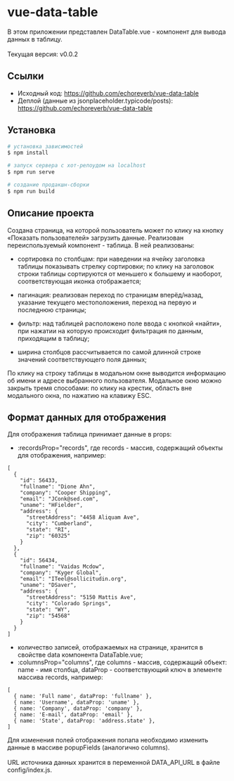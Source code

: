 # vue-data-table

В этом приложении представлен DataTable.vue - компонент для вывода данных в таблицу.
<br />
<br />
Текущая версия: v0.0.2

## Ссылки

- Исходный код: https://github.com/echoreverb/vue-data-table
- Деплой (данные из jsonplaceholder.typicode/posts): https://github.com/echoreverb/vue-data-table

## Установка

```bash
# установка зависимостей
$ npm install

# запуск сервера с хот-релоудом на localhost
$ npm run serve

# создание продакшн-сборки
$ npm run build
```

## Описание проекта

Создана страница, на которой пользователь может по клику на кнопку «Показать пользователей» загрузить данные.
Реализован переиспользуемый компонент - таблица. В ней реализованы:

- сортировка по столбцам: при наведении на ячейку заголовка таблицы показывать стрелку сортировки; по клику на заголовок строки таблицы сортируются от меньшего к большему и наоборот, соответствующая иконка отображается;

- пагинация: реализован переход по страницам вперёд/назад, указание текущего местоположения, переход на первую и последнюю страницы;

- фильтр: над таблицей расположено поле ввода с кнопкой «найти», при нажатии на которую происходит фильтрация по данным, приходящим в таблицу;

- ширина столбцов рассчитывается по самой длинной строке значений соответствующего поля данных;

По клику на строку таблицы в модальном окне выводится информацию об имени и адресе выбранного пользователя. Модальное окно можно закрыть тремя способами: по клику на крестик, область вне модального окна, по нажатию на клавижу ESC.

## Формат данных для отображения

Для отображения таблица принимает данные в props:

- :recordsProp="records", где records - массив, содержащий объекты для отображения, например:

```
[
  {
    "id": 56433,
    "fullname": "Dione Ahn",
    "company": "Cooper Shipping",
    "email": "JConk@sed.com",
    "uname": "HFielder",
    "address": {
      "streetAddress": "4458 Aliquam Ave",
      "city": "Cumberland",
      "state": "RI",
      "zip": "60325"
    }
  },
  {
    "id": 56434,
    "fullname": "Vaidas Mcdow",
    "company": "Kyger Global",
    "email": "ITeel@sollicitudin.org",
    "uname": "DSaver",
    "address": {
      "streetAddress": "5150 Mattis Ave",
      "city": "Colorado Springs",
      "state": "WY",
      "zip": "54568"
    }
  }
]

```
- количество записей, отображаемых на странице, хранится в свойстве data компонента DataTable.vue;
- :columnsProp="columns", где columns - массив, содержащий объект: name - имя столбца, dataProp - соответствующий ключ в элементе массива records, например:
```
[
  { name: 'Full name', dataProp: 'fullname' },
  { name: 'Username', dataProp: 'uname' },
  { name: 'Company', dataProp: 'company' },
  { name: 'E-mail', dataProp: 'email' },
  { name: 'State', dataProp: 'address.state' },
]
```
Для изменения полей отображения попапа необходимо изменить данные в массиве popupFields (аналогично columns).
<br />
<br />
URL источника данных хранится в переменной DATA_API_URL в файле config/index.js.
